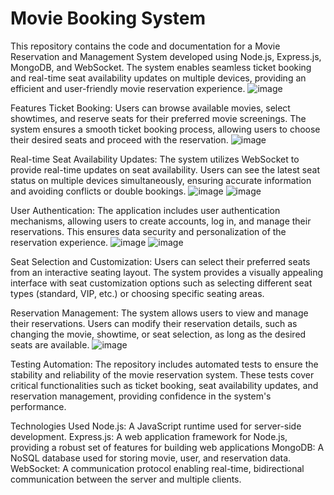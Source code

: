 # Movie Booking System
This repository contains the code and documentation for a Movie Reservation and Management System developed using Node.js, Express.js, MongoDB, and WebSocket. The system enables seamless ticket booking and real-time seat availability updates on multiple devices, providing an efficient and user-friendly movie reservation experience.
![image](https://github.com/sandun-liyanage/Movie-Booking-System/assets/60921135/cfae7327-5f8b-41fa-a538-24539e690bf9)


Features
Ticket Booking: Users can browse available movies, select showtimes, and reserve seats for their preferred movie screenings. The system ensures a smooth ticket booking process, allowing users to choose their desired seats and proceed with the reservation.
![image](https://github.com/sandun-liyanage/Movie-Booking-System/assets/60921135/963d3d5d-2a93-4b40-9e5f-5b877e5e4cb2)


Real-time Seat Availability Updates: The system utilizes WebSocket to provide real-time updates on seat availability. Users can see the latest seat status on multiple devices simultaneously, ensuring accurate information and avoiding conflicts or double bookings.
![image](https://github.com/sandun-liyanage/Movie-Booking-System/assets/60921135/fc0fba73-3634-4c23-a2d1-eced8dd5da70)
![image](https://github.com/sandun-liyanage/Movie-Booking-System/assets/60921135/4470c63b-dace-46a7-a373-c282787b3f3d)


User Authentication: The application includes user authentication mechanisms, allowing users to create accounts, log in, and manage their reservations. This ensures data security and personalization of the reservation experience.
![image](https://github.com/sandun-liyanage/Movie-Booking-System/assets/60921135/2bd2ac77-58e4-476d-bb3b-61de3bba2ab5)
![image](https://github.com/sandun-liyanage/Movie-Booking-System/assets/60921135/985eba39-3ae8-4ffb-be20-3fc2a2c8621d)


Seat Selection and Customization: Users can select their preferred seats from an interactive seating layout. The system provides a visually appealing interface with seat customization options such as selecting different seat types (standard, VIP, etc.) or choosing specific seating areas.

Reservation Management: The system allows users to view and manage their reservations. Users can modify their reservation details, such as changing the movie, showtime, or seat selection, as long as the desired seats are available.
![image](https://github.com/sandun-liyanage/Movie-Booking-System/assets/60921135/d24b58bb-8f45-4c68-a71f-e8305968f1ab)

Testing Automation: The repository includes automated tests to ensure the stability and reliability of the movie reservation system. These tests cover critical functionalities such as ticket booking, seat availability updates, and reservation management, providing confidence in the system's performance.

Technologies Used
Node.js: A JavaScript runtime used for server-side development.
Express.js: A web application framework for Node.js, providing a robust set of features for building web applications
MongoDB: A NoSQL database used for storing movie, user, and reservation data.
WebSocket: A communication protocol enabling real-time, bidirectional communication between the server and multiple clients.
